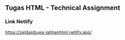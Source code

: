  ## Tugas HTML - Technical Assignment ##
 
 ### Link Netlify ##
 https://zeldasibuea-latihanhtml.netlify.app/
